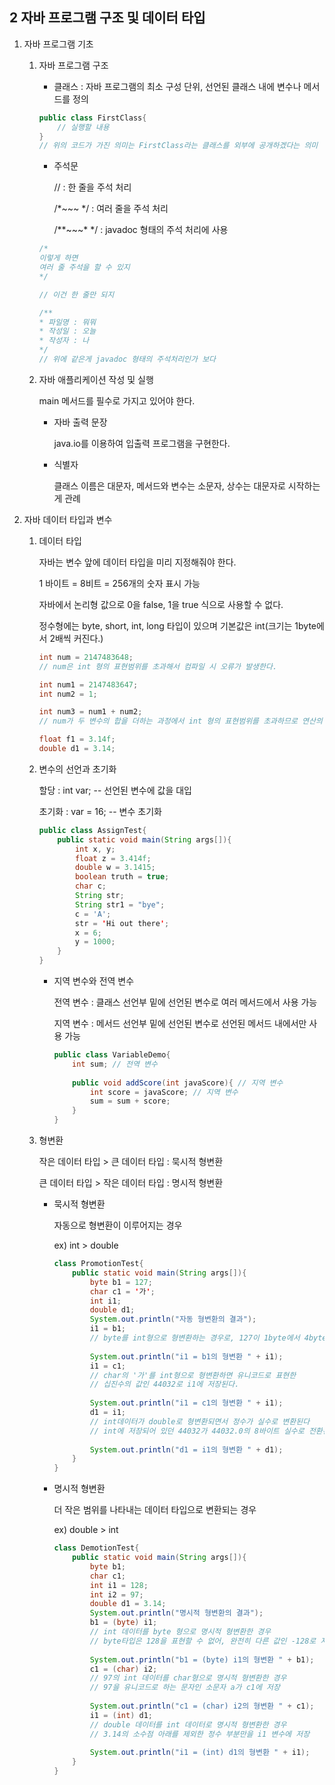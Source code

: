 ## 2 자바 프로그램 구조 및 데이터 타입

1. 자바 프로그램 기초

   1. 자바 프로그램 구조

      * 클래스 : 자바 프로그램의 최소 구성 단위, 선언된 클래스 내에 변수나 메서드를 정의

      ```java
      public class FirstClass{
          // 실행할 내용
      }
      // 위의 코드가 가진 의미는 FirstClass라는 클래스를 외부에 공개하겠다는 의미
      ```

      * 주석문

        // : 한 줄을 주석 처리

        /*~~~ */ : 여러 줄을 주석 처리

        /**~~~* */ : javadoc 형태의 주석 처리에 사용

      ```java
      /*
      이렇게 하면
      여러 줄 주석을 할 수 있지
      */
      
      // 이건 한 줄만 되지
      
      /**
      * 파일명 : 뭐뭐
      * 작성일 : 오늘
      * 작성자 : 나
      */
      // 위에 같은게 javadoc 형태의 주석처리인가 보다
      ```

   2. 자바 애플리케이션 작성 및 실행

      main 메서드를 필수로 가지고 있어야 한다.

      * 자바 출력 문장

        java.io를 이용하여 입출력 프로그램을 구현한다.

      * 식별자

        클래스 이름은 대문자, 메서드와 변수는 소문자, 상수는 대문자로 시작하는게 관례

2. 자바 데이터 타입과 변수

   1. 데이터 타입

      자바는 변수 앞에 데이터 타입을 미리 지정해줘야 한다.

      1 바이트 = 8비트 = 256개의 숫자 표시 가능

      자바에서 논리형 값으로 0을 false, 1을 true 식으로 사용할 수 없다.

      정수형에는 byte, short, int, long 타입이 있으며 기본값은 int(크기는 1byte에서 2배씩 커진다.)

      ```java
      int num = 2147483648;
      // num은 int 형의 표현범위를 초과해서 컴파일 시 오류가 발생한다.
      
      int num1 = 2147483647;
      int num2 = 1;
      
      int num3 = num1 + num2;
      // num가 두 변수의 합을 더하는 과정에서 int 형의 표현범위를 초과하므로 연산의 결과가 이상해진다.
      
      float f1 = 3.14f;
      double d1 = 3.14;
      ```

   2. 변수의 선언과 초기화

      할당 : int var; -- 선언된 변수에 값을 대입

      초기화 : var = 16; -- 변수 초기화

      ```java
      public class AssignTest{
          public static void main(String args[]){
              int x, y;
              float z = 3.414f;
              double w = 3.1415;
              boolean truth = true;
              char c;
              String str;
              String str1 = "bye";
              c = 'A';
              str = 'Hi out there';
              x = 6;
              y = 1000;
          }
      }
      ```

      * 지역 변수와 전역 변수

        전역 변수 : 클래스 선언부 밑에 선언된 변수로 여러 메서드에서 사용 가능

        지역 변수 : 메서드 선언부 밑에 선언된 변수로 선언된 메서드 내에서만 사용 가능

        ```java
        public class VariableDemo{
            int sum; // 전역 변수
            
            public void addScore(int javaScore){ // 지역 변수
                int score = javaScore; // 지역 변수
                sum = sum + score;
            }
        }
        ```

   3. 형변환

      작은 데이터 타입 > 큰 데이터 타입 : 묵시적 형변환

      큰 데이터 타입 > 작은 데이터 타입 : 명시적 형변환

      * 묵시적 형변환

        자동으로 형변환이 이루어지는 경우

        ex) int > double

        ```java
        class PromotionTest{
            public static void main(String args[]){
                byte b1 = 127;
                char c1 = '가';
                int i1;
                double d1;
                System.out.println("자동 형변환의 결과");
                i1 = b1;
                // byte를 int형으로 형변환하는 경우로, 127이 1byte에서 4byte로 표현된다.
                
                System.out.println("i1 = b1의 형변환 " + i1);
                i1 = c1;
                // char의 '가'를 int형으로 형변환하면 유니코드로 표현한
                // 십진수의 값인 44032로 i1에 저장된다.
                
                System.out.println("i1 = c1의 형변환 " + i1);
                d1 = i1;
                // int데이터가 double로 형변환되면서 정수가 실수로 변환된다
                // int에 저장되어 있던 44032가 44032.0의 8바이트 실수로 전환된다.
                
                System.out.println("d1 = i1의 형변환 " + d1);
            }
        }
        ```

      * 명시적 형변환

        더 작은 범위를 나타내는 데이터 타입으로 변환되는 경우

        ex) double > int

        ```java
        class DemotionTest{
            public static void main(String args[]){
                byte b1;
                char c1;
                int i1 = 128;
                int i2 = 97;
                double d1 = 3.14;
                System.out.println("명시적 형변환의 결과");
                b1 = (byte) i1;
                // int 데이터를 byte 형으로 명시적 형변환한 경우
                // byte타입은 128을 표현할 수 없어, 완전히 다른 값인 -128로 저장
                
                System.out.println("b1 = (byte) i1의 형변환 " + b1);
                c1 = (char) i2;
                // 97의 int 데이터를 char형으로 명시적 형변환한 경우
                // 97을 유니코드로 하는 문자인 소문자 a가 c1에 저장
                
                System.out.println("c1 = (char) i2의 형변환 " + c1);
                i1 = (int) d1;
                // double 데이터를 int 데이터로 명시적 형변환한 경우
                // 3.14의 소수점 아래를 제외한 정수 부분만을 i1 변수에 저장
                
                System.out.println("i1 = (int) d1의 형변환 " + i1);
            }
        }
        ```

        

